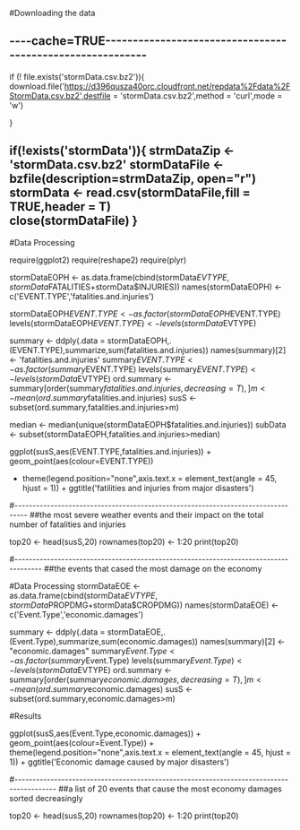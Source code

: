 #Downloading the data
## ----cache=TRUE----------------------------------------------------------
if (! file.exists('stormData.csv.bz2')){
  download.file('https://d396qusza40orc.cloudfront.net/repdata%2Fdata%2FStormData.csv.bz2',destfile = 'stormData.csv.bz2',method = 'curl',mode = 'w')
  
}

if(!exists('stormData')){
  strmDataZip <- 'stormData.csv.bz2'
  stormDataFile <- bzfile(description=strmDataZip, open="r")
  stormData <- read.csv(stormDataFile,fill = TRUE,header = T)  
  close(stormDataFile)
}
------------------------------------------------------------------------
#Data Processing

require(ggplot2)
require(reshape2)
require(plyr)

stormDataEOPH <- as.data.frame(cbind(stormData$EVTYPE,stormData$FATALITIES+stormData$INJURIES))
names(stormDataEOPH) <- c('EVENT.TYPE','fatalities.and.injuries')

stormDataEOPH$EVENT.TYPE <- as.factor(stormDataEOPH$EVENT.TYPE)
levels(stormDataEOPH$EVENT.TYPE) <- levels(stormData$EVTYPE)


summary <- ddply(.data = stormDataEOPH,.(EVENT.TYPE),summarize,sum(fatalities.and.injuries))
names(summary)[2] <- 'fatalities.and.injuries'
summary$EVENT.TYPE  <- as.factor(summary$EVENT.TYPE)
levels(summary$EVENT.TYPE) <- levels(stormData$EVTYPE)
ord.summary <- summary[order(summary$fatalities.and.injuries,decreasing = T),]
m <- mean(ord.summary$fatalities.and.injuries)
susS <- subset(ord.summary,fatalities.and.injuries>m)

median <- median(unique(stormDataEOPH$fatalities.and.injuries))
subData <- subset(stormDataEOPH,fatalities.and.injuries>median)


ggplot(susS,aes(EVENT.TYPE,fatalities.and.injuries)) + geom_point(aes(colour=EVENT.TYPE)) 
+ theme(legend.position="none",axis.text.x = element_text(angle = 45, hjust = 1)) + 
  ggtitle('fatilities and injuries from major disasters') 

#---------------------------------------------------------------------------------
##the most severe weather events and their impact on the total number of fatalities and injuries
  
top20 <- head(susS,20) 
rownames(top20) <- 1:20
print(top20)

#-------------------------------------------------------------------------------------
##the events that cased the most damage on the economy

#Data Processing
stormDataEOE <- as.data.frame(cbind(stormData$EVTYPE,stormData$PROPDMG+stormData$CROPDMG))
names(stormDataEOE) <- c('Event.Type','economic.damages')

summary <- ddply(.data = stormDataEOE,.(Event.Type),summarize,sum(economic.damages))
names(summary)[2] <- "economic.damages"
summary$Event.Type  <- as.factor(summary$Event.Type)
levels(summary$Event.Type) <- levels(stormData$EVTYPE)
ord.summary <- summary[order(summary$economic.damages,decreasing = T),]
m <- mean(ord.summary$economic.damages)
susS <- subset(ord.summary,economic.damages>m)

#Results

ggplot(susS,aes(Event.Type,economic.damages)) + geom_point(aes(colour=Event.Type)) + theme(legend.position="none",axis.text.x = element_text(angle = 45, hjust = 1)) + ggtitle('Economic damage caused by major disasters') 

#-----------------------------------------------------------------------------------------
##a list of 20 events that cause the most economy damages sorted decreasingly

top20 <- head(susS,20)
rownames(top20) <- 1:20
print(top20)
